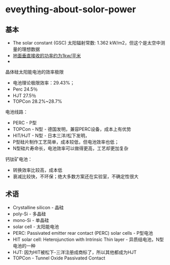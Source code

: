 # eveything-about-solor-power

## 基本
- The solar constant (GSC) 太阳辐射常数: 1.362 kW/m2，但这个是太空中测量的理想数据
- [地面垂直接收的功率约为1kw/平米](https://zh.wikipedia.org/zh-hans/%E6%97%A5%E5%B0%84%E9%87%8F)
- 

晶体硅太阳能电池的效率极限
- 电池理论极限效率：29.43%；
- Perc 24.5％
- HJT 27.5％
- TOPCon 28.2%~28.7%

电池线路：
- PERC - P型
- TOPCon - N型 - 德国发明，兼容PERC设备，成本上有优势
- HIT/HJT - N型 - 日本三洋/松下发明，
- P型硅片制作工艺简单，成本较低，但电池效率也低；
- N型硅片寿命长，电池效率可以做得更高，工艺却更加复杂

钙钛矿电池：
- 转换效率比较高，成本低
- 衰减比较快，不环保；绝大多数方案还在实验室，不确定性很大

## 术语
- Crystalline silicon - 晶硅
- poly-Si  - 多晶硅
- mono-Si - 单晶硅
- solar cell - 太阳能电池
- PERC: Passivated emitter rear contact (PERC) solar cells - P型电池
- HIT solar cell: Heterojunction with Intrinsic Thin layer - 异质结电池，N型电池的一种
- HJT: 因为HIT被松下-三洋注册成商标了，所以其他都成为HJT
- TOPCon - Tunnel Oxide Passivated Contact

